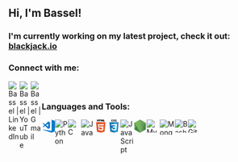 ## Hi, I'm Bassel!

### I'm currently working on my latest project, check it out: [blackjack.io](https://github.com/BasselR/blackjack.io)

### Connect with me:

<!-- [<img align="left" alt="basselr.github.io" width="22px" src="https://raw.githubusercontent.com/iconic/open-iconic/master/svg/globe.svg" />][website] -->
[<img align="left" alt="Bassel | LinkedIn" width="22px" src="https://cdn.jsdelivr.net/npm/simple-icons@v3/icons/linkedin.svg" />][linkedin]
[<img align="left" alt="Bassel | YouTube" width="22px" src="https://cdn.jsdelivr.net/npm/simple-icons@v3/icons/youtube.svg" />][youtube]
[<img align="left" alt="Bassel | Gmail" width="22px" src="https://cdn.jsdelivr.net/npm/simple-icons@3.4.0/icons/gmail.svg" />][gmail]

<br />

### Languages and Tools:

[<img align="left" alt="Visual Studio Code" width="26px" src="https://raw.githubusercontent.com/github/explore/80688e429a7d4ef2fca1e82350fe8e3517d3494d/topics/visual-studio-code/visual-studio-code.png" />][VSC]

[<img align="left" alt="Python" width="26px" src="https://www.python.org/static/opengraph-icon-200x200.png" />][Python]
[<img align="left" alt="C" width="26px" src="https://img.icons8.com/color/48/000000/c-programming.png" />][C]
[<img align="left" alt="Java" width="26px" src="https://img.icons8.com/color/96/000000/java-coffee-cup-logo.png" />][Java]

[<img align="left" alt="HTML5" width="26px" src="https://raw.githubusercontent.com/github/explore/80688e429a7d4ef2fca1e82350fe8e3517d3494d/topics/html/html.png" />][HTML]
[<img align="left" alt="CSS3" width="26px" src="https://raw.githubusercontent.com/github/explore/80688e429a7d4ef2fca1e82350fe8e3517d3494d/topics/css/css.png" />][CSS]
<!--
[<img align="left" alt="JavaScript" width="26px" src="https://raw.githubusercontent.com/github/explore/80688e429a7d4ef2fca1e82350fe8e3517d3494d/topics/javascript/javascript.png" />][Javascript]
-->

[<img align="left" alt="JavaScript" width="26px" src="https://img.icons8.com/color/48/000000/javascript-logo-1.png" />][Javascript]

[<img align="left" alt="Node.js" width="26px" src="https://raw.githubusercontent.com/github/explore/80688e429a7d4ef2fca1e82350fe8e3517d3494d/topics/nodejs/nodejs.png" />][Node.js]

[<img align="left" alt="MySQL" width="26px" height="26px" src="https://pngimg.com/uploads/mysql/mysql_PNG23.png" />][MySQL]

[<img align="left" alt="MongoDB" width="30px" height="30px" src="https://img.icons8.com/color/48/000000/mongodb.png" />][MongoDB]

[<img align="left" alt="Bash" width="26px" height="26px" src="https://upload.wikimedia.org/wikipedia/commons/thumb/2/20/Bash_Logo_black_and_white_icon_only.svg/1200px-Bash_Logo_black_and_white_icon_only.svg.png" />][Bash]

[<img align="left" alt="Git" width="26px" height="26px" src="https://img.icons8.com/color/48/000000/git.png" />][Git]

<!--
<img align="left" alt="GitHub" width="26px" src="https://raw.githubusercontent.com/github/explore/78df643247d429f6cc873026c0622819ad797942/topics/github/github.png" />
-->


<!-- Borrowed --> 
<!--
<img align="left" alt="Bash" width="26px" src="https://raw.githubusercontent.com/github/explore/d92924b1d925bb134e308bd29c9de6c302ed3beb/topics/terminal/terminal.png" />
[<img align="left" alt="C++" width="26px" height="26px" src="https://img.icons8.com/color/48/000000/c-plus-plus-logo.png" />][C++]
[<img align="left" alt="C" width="26px" height="26px" src="https://img.icons8.com/color/48/000000/c-programming.png"/>][C]
[<img align="left" alt="Java" width="28px" height="26px" src="https://img.icons8.com/color/96/000000/java-coffee-cup-logo.png" />][Java]
[<img align="left" alt="Python" width="32px" height="32px" src="https://www.python.org/static/opengraph-icon-200x200.png" />][Python]
[<img align="left" alt="JavaScript" width="26px" src="https://raw.githubusercontent.com/github/explore/80688e429a7d4ef2fca1e82350fe8e3517d3494d/topics/javascript/javascript.png" />][JavaScript]
[<img align="left" alt="Node.js" width="26px" src="https://raw.githubusercontent.com/github/explore/80688e429a7d4ef2fca1e82350fe8e3517d3494d/topics/nodejs/nodejs.png" />][Node.js]
[<img align="left" alt="Git" width="32px" src="https://img.icons8.com/color/48/000000/git.png"/>][Git]
[<img align="left" alt="Bash" width="26px" height="26px" src="https://upload.wikimedia.org/wikipedia/commons/thumb/2/20/Bash_Logo_black_and_white_icon_only.svg/1200px-Bash_Logo_black_and_white_icon_only.svg.png" />][Bash]
[<img align="left" alt="MongoDB" width="30px" height="30px" src="https://img.icons8.com/color/48/000000/mongodb.png" />][MongoDB]
[<img align="left" alt="VSC" width="26px" height="26px" src="https://img.icons8.com/color/48/000000/visual-studio-code-2019.png" />][VSC]
-->

<br />
<br />

[website]: https://basselr.github.io
[youtube]: https://www.youtube.com/channel/UCU0FK-dE1sY2daVeV75Ba7g
[linkedin]: https://www.linkedin.com/in/bassel-rezkalla/
[gmail]: mailto:basselrezkalla@gmail.com

[HTML]: https://developer.mozilla.org/en-US/docs/Web/HTML
[CSS]: https://developer.mozilla.org/en-US/docs/Web/CSS
[C++]: http://www.cplusplus.com/
[C]: https://en.wikipedia.org/wiki/C_(programming_language)
[Java]: https://docs.oracle.com/javase/7/docs/technotes/guides/language/
[Python]: http://www.python.org/
[JavaScript]: https://www.javascript.com/
[Node.js]: https://nodejs.org/api/http.html
[Git]: https://git-scm.com/
[Bash]: https://www.gnu.org/software/bash/
[MySQL]: https://www.mysql.com/
[MongoDB]: https://www.mongodb.com/
[VSC]: https://code.visualstudio.com/

<!--
**BasselR/BasselR** is a ✨ _special_ ✨ repository because its `README.md` (this file) appears on your GitHub profile.

Here are some ideas to get you started:

- 🔭 I’m currently working on ...
- 🌱 I’m currently learning ...
- 👯 I’m looking to collaborate on ...
- 🤔 I’m looking for help with ...
- 💬 Ask me about ...
- 📫 How to reach me: ...
- 😄 Pronouns: ...
- ⚡ Fun fact: ...
-->
